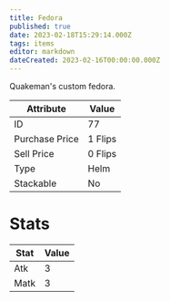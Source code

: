 ```yaml
---
title: Fedora
published: true
date: 2023-02-18T15:29:14.000Z
tags: items
editor: markdown
dateCreated: 2023-02-16T00:00:00.000Z
---
```


Quakeman's custom fedora.

|Attribute|Value|
|-|-|
|ID|77|
|Purchase Price|1 Flips|
|Sell Price|0 Flips|
|Type|Helm|
|Stackable|No|

# Stats
|Stat|Value|
|-|-|
|Atk|3|
|Matk|3|
